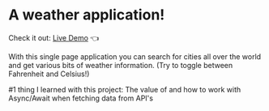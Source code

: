 # A weather application!

Check it out: [Live Demo](https://skeanster.github.io/weather-app/) :point_left:

With this single page application you can search for cities all over the world and get various bits of weather information.
(Try to toggle between Fahrenheit and Celsius!)

#1 thing I learned with this project: The value of and how to work with Async/Await when fetching data from API's
